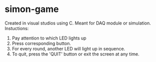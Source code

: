 # simon-game
Created in visual studios using C. Meant for DAQ module or simulation.
Instuctions: 
1. Pay attention to which LED lights up
2. Press corresponding button.
3. For every round, another LED will light up in sequence.
4. To quit, press the 'QUIT' button or exit the screen at any time.
